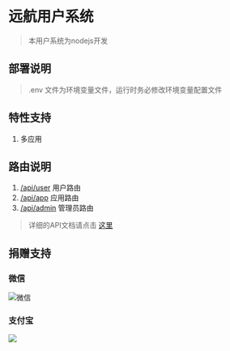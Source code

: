 # 远航用户系统
> 本用户系统为nodejs开发

## 部署说明

> .env 文件为环境变量文件，运行时务必修改环境变量配置文件

## 特性支持

1. 多应用

## 路由说明

1. [/api/user](/controllers/userController.js) 用户路由
2. [/api/app](/controllers/appControllers.js) 应用路由
3. [/api/admin](/controllers/adminController.js) 管理员路由

> 详细的API文档请点击 [这里](https://apifox.com/apidoc/shared-e1408fb6-11dd-48e5-b6c7-856aae1f8948)

## 捐赠支持

### 微信

![微信](https://p.ananas.chaoxing.com/star3/origin/c597ad9a85489bb5c0ee48a056553e66)

### 支付宝

<img src="http://p.ananas.chaoxing.com/star3/origin/1f9a8c2171b752af136191b68b37ac17"/>